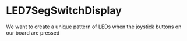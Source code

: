 # LED7SegSwitchDisplay
We want to create a unique pattern of LEDs when the joystick buttons on our board are pressed
